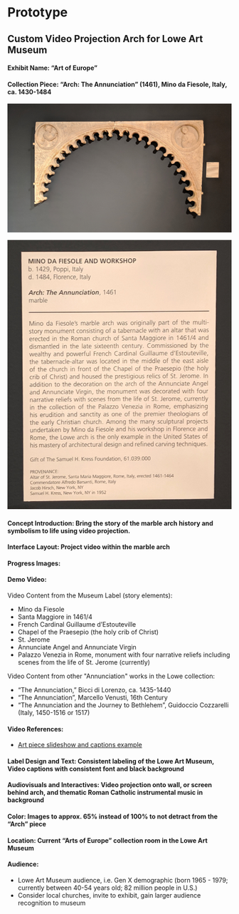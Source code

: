 # Prototype

## Custom Video Projection Arch for Lowe Art Museum

#### Exhibit Name: “Art of Europe”

#### Collection Piece: “Arch: The Annunciation” (1461), Mino da Fiesole, Italy, ca. 1430-1484

![Image: Collection Piece, “Arch: The Annunciation” (1461), Mino da Fiesole, Italy, ca. 1430-1484](../images/arch.jpg)

![Image: Museum Label, “Arch: The Annunciation” (1461), Mino da Fiesole, Italy, ca. 1430-1484](../images/label.jpg)

#### Concept Introduction: Bring the story of the marble arch history and symbolism to life using video projection.

#### Interface Layout: Project video within the marble arch

#### Progress Images:

#### Demo Video:

Video Content from the Museum Label (story elements):
  * Mino da Fiesole
  * Santa Maggiore in 1461/4
  * French Cardinal Guillaume d’Estouteville
  * Chapel of the Praesepio (the holy crib of Christ)
  * St. Jerome
  * Annunciate Angel and Annunciate Virgin
  * Palazzo Venezia in Rome, monument with four narrative reliefs including scenes from the life of St. Jerome (currently)

Video Content from other "Annunciation" works in the Lowe collection:
  * “The Annunciation,” Bicci di Lorenzo, ca. 1435-1440
  * “The Annunciation”, Marcello Venusti, 16th Century
  * “The Annunciation and the Journey to Bethlehem”, Guidoccio Cozzarelli (Italy, 1450-1516 or 1517)

#### Video References:
  * [Art piece slideshow and captions example](https://vimeo.com/318373891)

#### Label Design and Text: Consistent labeling of the Lowe Art Museum, Video captions with consistent font and black background

#### Audiovisuals and Interactives: Video projection onto wall, or screen behind arch, and thematic Roman Catholic instrumental music in background

#### Color: Images to approx. 65% instead of 100% to not detract from the “Arch” piece

#### Location: Current “Arts of Europe” collection room in the Lowe Art Museum

#### Audience:
  * Lowe Art Museum audience, i.e. Gen X demographic (born 1965 - 1979; currently between 40-54 years old; 82 million people in U.S.)
  * Consider local churches, invite to exhibit, gain larger audience recognition to museum
